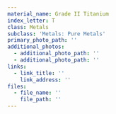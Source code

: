 ```yaml
---
material_name: Grade II Titanium
index_letter: T
class: Metals
subclass: 'Metals: Pure Metals'
primary_photo_path: ''
additional_photos:
  - additional_photo_path: ''
  - additional_photo_path: ''
links:
  - link_title: ''
    link_address: ''
files:
  - file_name: ''
    file_path: ''
---
```


